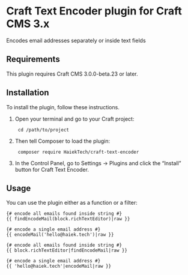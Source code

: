 # Craft Text Encoder plugin for Craft CMS 3.x

Encodes email addresses separately or inside text fields

## Requirements

This plugin requires Craft CMS 3.0.0-beta.23 or later.

## Installation

To install the plugin, follow these instructions.

1. Open your terminal and go to your Craft project:

        cd /path/to/project

2. Then tell Composer to load the plugin:

        composer require HaiekTech/craft-text-encoder

3. In the Control Panel, go to Settings → Plugins and click the “Install” button for Craft Text Encoder.

## Usage

You can use the plugin either as a function or a filter:

```twig
{# encode all emails found inside string #}
{{ findEncodeMail(block.richTextEditor)|raw }}

{# encode a single email address #}
{{ encodeMail('hello@haiek.tech')|raw }}
```

```twig
{# encode all emails found inside string #}
{{ block.richTextEditor|findEncodeMail|raw }}

{# encode a single email address #}
{{ 'hello@haiek.tech'|encodeMail|raw }}
```